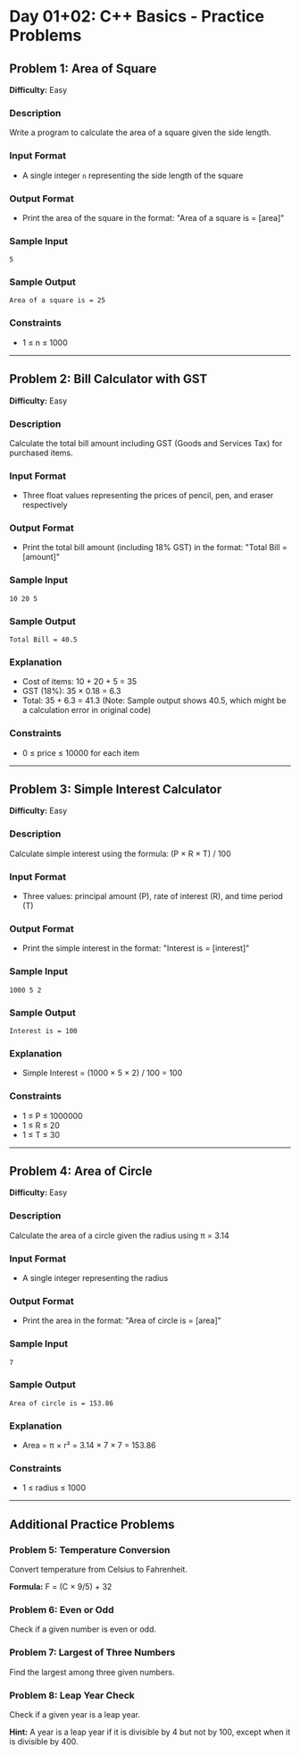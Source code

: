 # Day 01+02: C++ Basics - Practice Problems

## Problem 1: Area of Square

**Difficulty:** Easy

### Description

Write a program to calculate the area of a square given the side length.

### Input Format

- A single integer `n` representing the side length of the square

### Output Format

- Print the area of the square in the format: "Area of a square is = [area]"

### Sample Input

```text
5
```

### Sample Output

```text
Area of a square is = 25
```

### Constraints

- 1 ≤ n ≤ 1000

---

## Problem 2: Bill Calculator with GST

**Difficulty:** Easy

### Description

Calculate the total bill amount including GST (Goods and Services Tax) for purchased items.

### Input Format

- Three float values representing the prices of pencil, pen, and eraser respectively

### Output Format

- Print the total bill amount (including 18% GST) in the format: "Total Bill = [amount]"

### Sample Input

```
10 20 5
```

### Sample Output

```
Total Bill = 40.5
```

### Explanation

- Cost of items: 10 + 20 + 5 = 35
- GST (18%): 35 × 0.18 = 6.3
- Total: 35 + 6.3 = 41.3 (Note: Sample output shows 40.5, which might be a calculation error in original code)

### Constraints

- 0 ≤ price ≤ 10000 for each item

---

## Problem 3: Simple Interest Calculator

**Difficulty:** Easy

### Description

Calculate simple interest using the formula: (P × R × T) / 100

### Input Format

- Three values: principal amount (P), rate of interest (R), and time period (T)

### Output Format

- Print the simple interest in the format: "Interest is = [interest]"

### Sample Input

```
1000 5 2
```

### Sample Output

```
Interest is = 100
```

### Explanation

- Simple Interest = (1000 × 5 × 2) / 100 = 100

### Constraints

- 1 ≤ P ≤ 1000000
- 1 ≤ R ≤ 20
- 1 ≤ T ≤ 30

---

## Problem 4: Area of Circle

**Difficulty:** Easy

### Description

Calculate the area of a circle given the radius using π = 3.14

### Input Format

- A single integer representing the radius

### Output Format

- Print the area in the format: "Area of circle is = [area]"

### Sample Input

```
7
```

### Sample Output

```
Area of circle is = 153.86
```

### Explanation

- Area = π × r² = 3.14 × 7 × 7 = 153.86

### Constraints

- 1 ≤ radius ≤ 1000

---

## Additional Practice Problems

### Problem 5: Temperature Conversion

Convert temperature from Celsius to Fahrenheit.

**Formula:** F = (C × 9/5) + 32

### Problem 6: Even or Odd

Check if a given number is even or odd.

### Problem 7: Largest of Three Numbers

Find the largest among three given numbers.

### Problem 8: Leap Year Check

Check if a given year is a leap year.

**Hint:** A year is a leap year if it is divisible by 4 but not by 100, except when it is divisible by 400.
